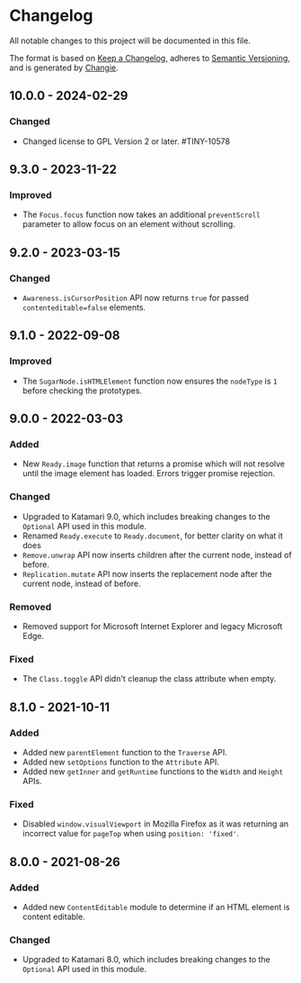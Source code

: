 # Changelog
All notable changes to this project will be documented in this file.

The format is based on [Keep a Changelog](https://keepachangelog.com/en/1.0.0/),
adheres to [Semantic Versioning](https://semver.org/spec/v2.0.0.html),
and is generated by [Changie](https://github.com/miniscruff/changie).

## 10.0.0 - 2024-02-29

### Changed
- Changed license to GPL Version 2 or later. #TINY-10578

## 9.3.0 - 2023-11-22

### Improved
- The `Focus.focus` function now takes an additional `preventScroll` parameter to allow focus on an element without scrolling.

## 9.2.0 - 2023-03-15

### Changed
- `Awareness.isCursorPosition` API now returns `true` for passed `contenteditable=false` elements.

## 9.1.0 - 2022-09-08

### Improved
- The `SugarNode.isHTMLElement` function now ensures the `nodeType` is `1` before checking the prototypes.

## 9.0.0 - 2022-03-03

### Added
- New `Ready.image` function that returns a promise which will not resolve until the image element has loaded. Errors trigger promise rejection.

### Changed
- Upgraded to Katamari 9.0, which includes breaking changes to the `Optional` API used in this module.
- Renamed `Ready.execute` to `Ready.document`, for better clarity on what it does
- `Remove.unwrap` API now inserts children after the current node, instead of before.
- `Replication.mutate` API now inserts the replacement node after the current node, instead of before.

### Removed
- Removed support for Microsoft Internet Explorer and legacy Microsoft Edge.

### Fixed
- The `Class.toggle` API didn't cleanup the class attribute when empty.

## 8.1.0 - 2021-10-11

### Added
- Added new `parentElement` function to the `Traverse` API.
- Added new `setOptions` function to the `Attribute` API.
- Added new `getInner` and `getRuntime` functions to the `Width` and `Height` APIs.

### Fixed
- Disabled `window.visualViewport` in Mozilla Firefox as it was returning an incorrect value for `pageTop` when using `position: 'fixed'`.

## 8.0.0 - 2021-08-26

### Added
- Added new `ContentEditable` module to determine if an HTML element is content editable.

### Changed
- Upgraded to Katamari 8.0, which includes breaking changes to the `Optional` API used in this module.

